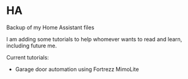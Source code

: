 # HA
Backup of my Home Assistant files

I am adding some tutorials to help whomever wants to read and learn, including future me.

Current tutorials:
- Garage door automation using Fortrezz MimoLite
